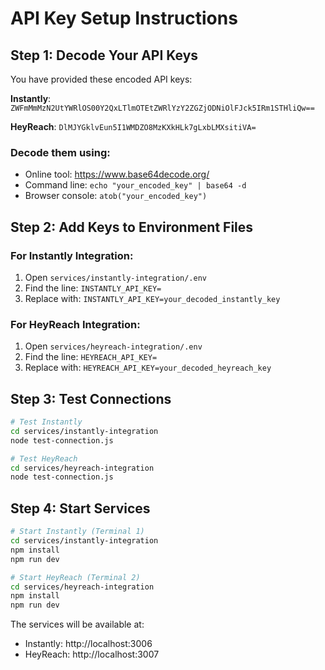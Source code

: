 # API Key Setup Instructions

## Step 1: Decode Your API Keys

You have provided these encoded API keys:

**Instantly**: `ZWFmMmMzN2UtYWRlOS00Y2QxLTlmOTEtZWRlYzY2ZGZjODNiOlFJck5IRm1STHliQw==`

**HeyReach**: `DlMJYGklvEun5I1WMDZO8MzKXkHLk7gLxbLMXsitiVA=`

### Decode them using:
- Online tool: https://www.base64decode.org/
- Command line: `echo "your_encoded_key" | base64 -d`
- Browser console: `atob("your_encoded_key")`

## Step 2: Add Keys to Environment Files

### For Instantly Integration:
1. Open `services/instantly-integration/.env`
2. Find the line: `INSTANTLY_API_KEY=`
3. Replace with: `INSTANTLY_API_KEY=your_decoded_instantly_key`

### For HeyReach Integration:
1. Open `services/heyreach-integration/.env`
2. Find the line: `HEYREACH_API_KEY=`
3. Replace with: `HEYREACH_API_KEY=your_decoded_heyreach_key`

## Step 3: Test Connections

```bash
# Test Instantly
cd services/instantly-integration
node test-connection.js

# Test HeyReach
cd services/heyreach-integration
node test-connection.js
```

## Step 4: Start Services

```bash
# Start Instantly (Terminal 1)
cd services/instantly-integration
npm install
npm run dev

# Start HeyReach (Terminal 2) 
cd services/heyreach-integration
npm install
npm run dev
```

The services will be available at:
- Instantly: http://localhost:3006
- HeyReach: http://localhost:3007